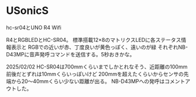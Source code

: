 # USonicS
hc-sr04とUNO R4 Wifi

R4とRGBLEDとHC-SR04。
標準搭載12×8のマトリクスLEDに各ステータス情報表示と
RGBでの近いが赤、丁度良いが黄色っぽく、遠いのが緑
それぞれNB-D43MPに音声発呼コマンドを送信する。5秒おきかな。

2025/02/02
HC-SR04は700mmくらいまでしかとれなそう、近距離の100mm前後だとずれは10mmくらいっぽいけど
200mmを超えたくらいからセンサの先端から20～40mmくらい少ない距離が出る。
NB-D43MPへの発呼はコメントアウトした。
